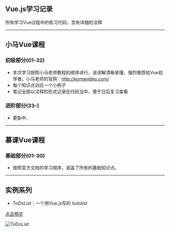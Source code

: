 
## Vue.js学习记录
所有学习Vue过程中的练习代码，含有详细的注释

---

## 小马Vue课程

### 初级部分(01-32)
- 本次学习按照小马老师教程的顺序进行，该讲解清晰易懂，强烈推荐给Vue初学者。小马老师的官网：http://komavideo.com/
- 每个知识点对应一个小例子
- 笔记全部以注释的形式记录在代码当中，便于日后复习查看  

  
### 进阶部分(33-)
- 更新中..

---

## 慕课Vue课程

### 基础部分(01-30)
- 按照官方文档的学习顺序，涵盖了所有的基础知识点。


---

## 实例系列
- ToDoList：一个用Vue.js写的 todolist
  
[点击预览](https://anqwjoe.github.io/learning-vue/案例-todolist.html)

![ToDoList](https://anqwjoe.github.io/learning-vue/others/todolist.jpg)
